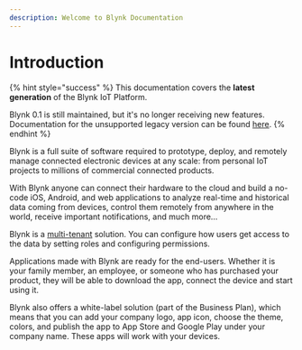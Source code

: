 ```yaml
---
description: Welcome to Blynk Documentation
---
```


# Introduction

{% hint style="success" %}
This documentation covers the **latest generation** of the Blynk IoT Platform.

Blynk 0.1 is still maintained, but it's no longer receiving new features. Documentation for the unsupported legacy version can be found [here](http://docs.blynk.cc).
{% endhint %}

Blynk is a full suite of software required to prototype, deploy, and remotely manage connected electronic devices at any scale: from personal IoT projects to millions of commercial connected products.

With Blynk anyone can connect their hardware to the cloud and build a no-code iOS, Android, and web applications to analyze real-time and historical data coming from devices, control them remotely from anywhere in the world, receive important notifications, and much more…

Blynk is a [multi-tenant](concepts/multi-tenant-tree-structure.md) solution. You can configure how users get access to the data by setting roles and configuring permissions.

Applications made with Blynk are ready for the end-users. Whether it is your family member, an employee, or someone who has purchased your product, they will be able to download the app, connect the device and start using it.

Blynk also offers a white-label solution (part of the Business Plan), which means that you can add your company logo, app icon, choose the theme, colors, and publish the app to App Store and Google Play under your company name. These apps will work with your devices.
